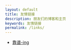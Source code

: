 ```yaml
---
layout: default
title: 友情链接
description: 朋友们的博客和主页
keywords: 友情链接
permalink: /links/
---
```


<ul>
<li><a href="http://www.mazhuang.org/">靠谱-ing</a></li>
</ul>
